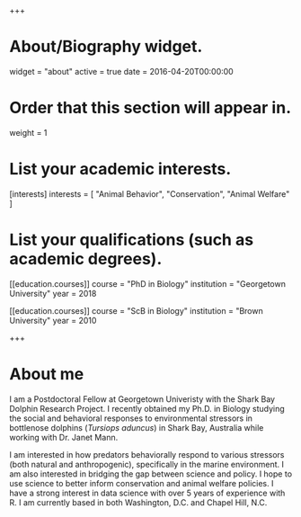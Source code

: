 +++
# About/Biography widget.
widget = "about"
active = true
date = 2016-04-20T00:00:00

# Order that this section will appear in.
weight = 1

# List your academic interests.
[interests]
  interests = [
    "Animal Behavior",
    "Conservation",
    "Animal Welfare"
  ]

# List your qualifications (such as academic degrees).
[[education.courses]]
  course = "PhD in Biology"
  institution = "Georgetown University"
  year = 2018

[[education.courses]]
  course = "ScB in Biology"
  institution = "Brown University"
  year = 2010

 
+++

# About me

I am a Postdoctoral Fellow at Georgetown Univeristy with the Shark Bay Dolphin Research Project. I recently obtained my Ph.D. in Biology studying the social and behavioral responses to environmental stressors in bottlenose dolphins (*Tursiops aduncus*) in Shark Bay, Australia while working with Dr. Janet Mann.

I am interested in how predators behaviorally respond to various stressors (both natural and anthropogenic), specifically in the marine environment. I am also interested in bridging the gap between science and policy. I hope to use science to better inform conservation and animal welfare policies. I have a strong interest in data science with over 5 years of experience with R. I am currently based in both Washington, D.C. and Chapel Hill, N.C.
